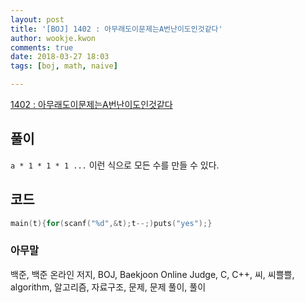 ```yaml
---
layout: post
title: '[BOJ] 1402 : 아무래도이문제는A번난이도인것같다'
author: wookje.kwon
comments: true
date: 2018-03-27 18:03
tags: [boj, math, naive]

---
```


[1402 : 아무래도이문제는A번난이도인것같다](https://www.acmicpc.net/problem/1402)

## 풀이

`a * 1 * 1 * 1 ...` 이런 식으로 모든 수를 만들 수 있다.

## 코드

```cpp
main(t){for(scanf("%d",&t);t--;)puts("yes");}
```

### 아무말  
백준, 백준 온라인 저지, BOJ, Baekjoon Online Judge, C, C++, 씨, 씨쁠쁠, algorithm, 알고리즘, 자료구조, 문제, 문제 풀이, 풀이
